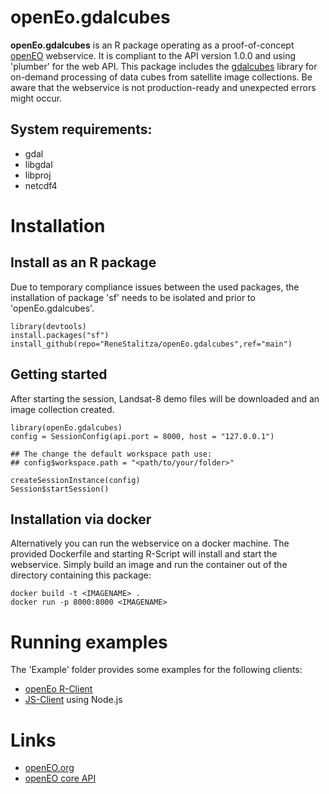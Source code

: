 # openEo.gdalcubes

**openEo.gdalcubes** is an R package operating as a proof-of-concept [openEO](http://openeo.org/) webservice. It is compliant to the API version 1.0.0 and using 'plumber' for the web API. This package includes the [gdalcubes](https://github.com/appelmar/gdalcubes) library for on-demand processing of data cubes from satellite image collections. Be aware that the webservice is not production-ready and unexpected errors might occur.

## System requirements:
* gdal
* libgdal
* libproj
* netcdf4

# Installation
## Install as an R package
Due to temporary compliance issues between the used packages, the installation of package 'sf' needs to be isolated and prior to 'openEo.gdalcubes'.
```
library(devtools)
install.packages("sf")
install_github(repo="ReneStalitza/openEo.gdalcubes",ref="main")
```

## Getting started
After starting the session, Landsat-8 demo files will be downloaded and an image collection created.
```
library(openEo.gdalcubes)
config = SessionConfig(api.port = 8000, host = "127.0.0.1")

## The change the default workspace path use:
## config$workspace.path = "<path/to/your/folder>"

createSessionInstance(config)
Session$startSession()

```

## Installation via docker
Alternatively you can run the webservice on a docker machine. The provided Dockerfile and starting R-Script will install and start the webservice. Simply build an image and run the container out of the directory containing this package:
```
docker build -t <IMAGENAME> .
docker run -p 8000:8000 <IMAGENAME>
```

# Running examples
The 'Example' folder provides some examples for the following clients:
* [openEo R-Client](https://github.com/Open-EO/openeo-r-client)
* [JS-Client](https://github.com/Open-EO/openeo-js-client) using Node.js


# Links
* [openEO.org](http://openeo.org/)
* [openEO core API](https://api.openeo.org/)

